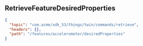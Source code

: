 ## RetrieveFeatureDesiredProperties

```json
{
  "topic": "com.acme/xdk_53/things/twin/commands/retrieve",
  "headers": {},
  "path": "/features/accelerometer/desiredProperties"
}
```